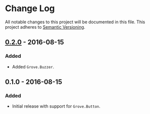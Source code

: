 # Change Log
All notable changes to this project will be documented in this file.
This project adheres to [Semantic Versioning](http://semver.org/).

## [0.2.0] - 2016-08-15
### Added
- Added `Grove.Buzzer`.

## 0.1.0 - 2016-08-15
### Added
- Initial release with support for `Grove.Button`.

[Unreleased]: https://github.com/bendiken/nerves_grove/compare/0.2.0...HEAD
[0.2.0]: https://github.com/bendiken/nerves_grove/compare/0.1.0...0.2.0
